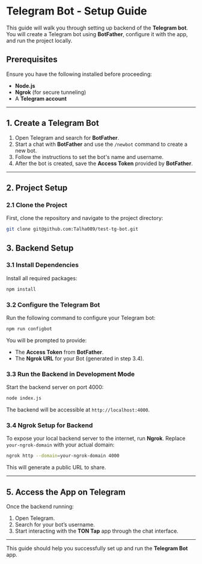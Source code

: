 # **Telegram Bot - Setup Guide**

This guide will walk you through setting up backend of the **Telegram bot**. You will create a Telegram bot using **BotFather**, configure it with the app, and run the project locally.

## **Prerequisites**

Ensure you have the following installed before proceeding:

- **Node.js**
- **Ngrok** (for secure tunneling)
- A **Telegram account**

---

## **1. Create a Telegram Bot**

1. Open Telegram and search for **BotFather**.
2. Start a chat with **BotFather** and use the `/newbot` command to create a new bot.
3. Follow the instructions to set the bot's name and username.
4. After the bot is created, save the **Access Token** provided by **BotFather**.

---

## **2. Project Setup**

### **2.1 Clone the Project**

First, clone the repository and navigate to the project directory:

```bash
git clone git@github.com:Talha089/test-tg-bot.git
```

## **3. Backend Setup**

### **3.1 Install Dependencies**

Install all required packages:

```bash
npm install
```

### **3.2 Configure the Telegram Bot**

Run the following command to configure your Telegram bot:

```bash
npm run configbot
```

You will be prompted to provide:

- The **Access Token** from **BotFather**.
- The **Ngrok URL** for your Bot (generated in step 3.4).

### **3.3 Run the Backend in Development Mode**

Start the backend server on port 4000:

```bash
node index.js
```

The backend will be accessible at `http://localhost:4000`.

### **3.4 Ngrok Setup for Backend**

To expose your local backend server to the internet, run **Ngrok**. Replace `your-ngrok-domain` with your actual domain:

```bash
ngrok http --domain=your-ngrok-domain 4000
```

This will generate a public URL to share.

---

## **5. Access the App on Telegram**

Once the backend running:

1. Open Telegram.
2. Search for your bot’s username.
3. Start interacting with the **TON Tap** app through the chat interface.

---

This guide should help you successfully set up and run the **Telegram Bot** app.
